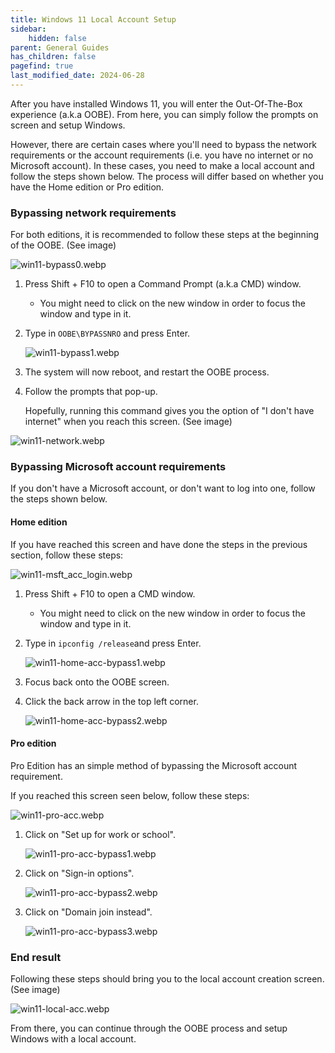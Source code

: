 ```yaml
---
title: Windows 11 Local Account Setup 
sidebar:
    hidden: false
parent: General Guides
has_children: false
pagefind: true
last_modified_date: 2024-06-28
---
```


After you have installed Windows 11, you will enter the Out-Of-The-Box experience (a.k.a OOBE). From here, you can simply follow the prompts on screen and setup Windows. 

However, there are certain cases where you'll need to bypass the network requirements or the account requirements (i.e. you have no internet or no Microsoft account). In these cases, you need to make a local account and follow the steps shown below. The process will differ based on whether you have the Home edition or Pro edition.

### Bypassing network requirements 
For both editions, it is recommended to follow these steps at the beginning of the OOBE. (See image) 

![win11-bypass0.webp](../../../assets/install-11/win11-bypass0.webp)

1. Press Shift + F10 to open a Command Prompt (a.k.a CMD) window.
     - You might need to click on the new window in order to focus the window and type in it.
2. Type in `OOBE\BYPASSNRO` and press Enter.

    ![win11-bypass1.webp](../../../assets/install-11/win11-bypass1.webp)

3. The system will now reboot, and restart the OOBE process. 

4. Follow the prompts that pop-up. 

    Hopefully, running this command gives you the option of "I don't have internet" when you reach this screen. (See image)

![win11-network.webp](../../../assets/install-11/win11-network.webp)

### Bypassing Microsoft account requirements
If you don't have a Microsoft account, or don't want to log into one, follow the steps shown below. 
#### Home edition
If you have reached this screen and have done the steps in the previous section, follow these steps: 

![win11-msft_acc_login.webp](../../../assets/install-11/win11-msft_acc_login.webp)

1. Press Shift + F10 to open a CMD window.
     - You might need to click on the new window in order to focus the window and type in it. 

2. Type in `ipconfig /release`and press Enter. 

     ![win11-home-acc-bypass1.webp](../../../assets/install-11/win11-home-acc-bypass1.webp)

3. Focus back onto the OOBE screen. 

4. Click the back arrow in the top left corner. 

     ![win11-home-acc-bypass2.webp](../../../assets/install-11/win11-home-acc-bypass2.webp)

#### Pro edition
Pro Edition has an simple method of bypassing the Microsoft account requirement. 

If you reached this screen seen below, follow these steps: 

![win11-pro-acc.webp](../../../assets/install-11/win11-pro-acc.webp)

1. Click on "Set up for work or school". 

     ![win11-pro-acc-bypass1.webp](../../../assets/install-11/win11-pro-acc-bypass1.webp)


2. Click on "Sign-in options". 

     ![win11-pro-acc-bypass2.webp](../../../assets/install-11/win11-pro-acc-bypass2.webp)


3. Click on "Domain join instead".

     ![win11-pro-acc-bypass3.webp](../../../assets/install-11/win11-pro-acc-bypass3.webp)

### End result
Following these steps should bring you to the local account creation screen. (See image) 

![win11-local-acc.webp](../../../assets/install-11/win11-local-acc.webp)


From there, you can continue through the OOBE process and setup Windows with a local account.  

